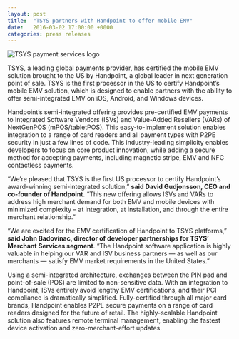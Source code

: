 ```yaml
---
layout: post
title:  "TSYS partners with Handpoint to offer mobile EMV"
date:   2016-03-02 17:00:00 +0000
categories: press releases
---
```


<img class="ui medium centered image" src="https://handpoint.imgix.net/web/images/logos/tsys-logo-color.jpg" alt="TSYS payment services logo">


TSYS, a leading global payments provider, has certified the mobile EMV solution brought to the US by Handpoint, a global leader in next generation point of sale. TSYS is the first processor in the US to certify Handpoint’s mobile EMV solution, which is designed to enable partners with the ability to offer semi-integrated EMV on iOS, Android, and Windows devices.

Handpoint’s semi-integrated offering provides pre-certified EMV payments to Integrated Software Vendors (ISVs) and Value-Added Resellers (VARs) of NextGenPOS (mPOS/tabletPOS). This easy-to-implement solution enables integration to a range of card readers and all payment types with P2PE security in just a few lines of code.  This industry-leading simplicity enables developers to focus on core product innovation, while adding a secure method for accepting payments, including magnetic stripe, EMV and NFC contactless payments.

“We’re pleased that TSYS is the first US processor to certify Handpoint’s award-winning semi-integrated solution,” **said David Gudjonsson, CEO and co-founder of Handpoint**. “This new offering allows ISVs and VARs to address high merchant demand for both EMV and mobile devices with minimized complexity – at integration, at installation, and through the entire merchant relationship.”

“We are excited for the EMV certification of Handpoint to TSYS platforms,” **said John Badovinac, director of developer partnerships for TSYS’ Merchant Services segment**. “The Handpoint software application is highly valuable in helping our VAR and ISV business partners — as well as our merchants — satisfy EMV market requirements in the United States.”

Using a semi-integrated architecture, exchanges between the PIN pad and point-of-sale (POS) are limited to non-sensitive data. With an integration to Handpoint, ISVs entirely avoid lengthy EMV certifications, and their PCI compliance is dramatically simplified. Fully-certified through all major card brands, Handpoint enables P2PE secure payments on a range of card readers designed for the future of retail. The highly-scalable Handpoint solution also features remote terminal management, enabling the fastest device activation and zero-merchant-effort updates. 
